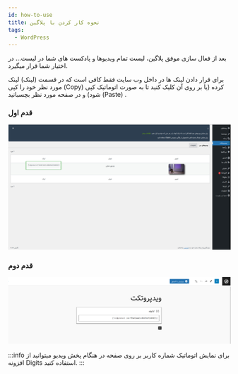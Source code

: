 ```yaml
---
id: how-to-use
title: نحوه کار کردن با پلاگین
tags:
  - WordPress
---
```


بعد از فعال سازی موفق پلاگین، لیست تمام ویدیوها و پادکست های شما در لیست… در اختیار شما قرار میگیرد.

برای قرار دادن لینک ها در داخل وب سایت فقط کا‌فی است که در قسمت (لینک) لینک مورد نظر خود را کپی (Copy) کرده (یا بر
روی آن کلیک کنید تا به صورت اتوماتیک کپی شود) و در صفحه مورد نظر بچسبانید (Paste) .

### قدم اول

![Image](./img/05.jpg)

### قدم دوم

![Image](./img/06.png)

:::info
برای نمایش اتوماتیک شماره کاربر بر روی صفحه در هنگام پخش ویدیو میتوانید از افزونه Digits استفاده کنید.
:::